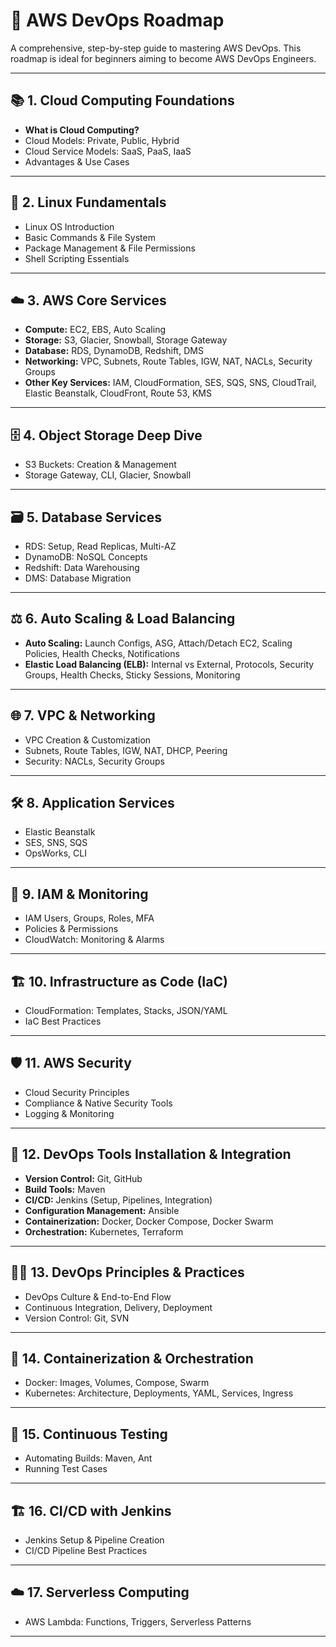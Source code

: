 # 🚀 AWS DevOps Roadmap

A comprehensive, step-by-step guide to mastering AWS DevOps. This roadmap is ideal for beginners aiming to become AWS DevOps Engineers.

---

## 📚 1. Cloud Computing Foundations

- **What is Cloud Computing?**
- Cloud Models: Private, Public, Hybrid
- Cloud Service Models: SaaS, PaaS, IaaS
- Advantages & Use Cases

---

## 🐧 2. Linux Fundamentals

- Linux OS Introduction
- Basic Commands & File System
- Package Management & File Permissions
- Shell Scripting Essentials

---

## ☁️ 3. AWS Core Services

- **Compute:** EC2, EBS, Auto Scaling
- **Storage:** S3, Glacier, Snowball, Storage Gateway
- **Database:** RDS, DynamoDB, Redshift, DMS
- **Networking:** VPC, Subnets, Route Tables, IGW, NAT, NACLs, Security Groups
- **Other Key Services:** IAM, CloudFormation, SES, SQS, SNS, CloudTrail, Elastic Beanstalk, CloudFront, Route 53, KMS

---

## 🗄️ 4. Object Storage Deep Dive

- S3 Buckets: Creation & Management
- Storage Gateway, CLI, Glacier, Snowball

---

## 🗃️ 5. Database Services

- RDS: Setup, Read Replicas, Multi-AZ
- DynamoDB: NoSQL Concepts
- Redshift: Data Warehousing
- DMS: Database Migration

---

## ⚖️ 6. Auto Scaling & Load Balancing

- **Auto Scaling:** Launch Configs, ASG, Attach/Detach EC2, Scaling Policies, Health Checks, Notifications
- **Elastic Load Balancing (ELB):** Internal vs External, Protocols, Security Groups, Health Checks, Sticky Sessions, Monitoring

---

## 🌐 7. VPC & Networking

- VPC Creation & Customization
- Subnets, Route Tables, IGW, NAT, DHCP, Peering
- Security: NACLs, Security Groups

---

## 🛠️ 8. Application Services

- Elastic Beanstalk
- SES, SNS, SQS
- OpsWorks, CLI

---

## 🔐 9. IAM & Monitoring

- IAM Users, Groups, Roles, MFA
- Policies & Permissions
- CloudWatch: Monitoring & Alarms

---

## 🏗️ 10. Infrastructure as Code (IaC)

- CloudFormation: Templates, Stacks, JSON/YAML
- IaC Best Practices

---

## 🛡️ 11. AWS Security

- Cloud Security Principles
- Compliance & Native Security Tools
- Logging & Monitoring

---

## 🔄 12. DevOps Tools Installation & Integration

- **Version Control:** Git, GitHub
- **Build Tools:** Maven
- **CI/CD:** Jenkins (Setup, Pipelines, Integration)
- **Configuration Management:** Ansible
- **Containerization:** Docker, Docker Compose, Docker Swarm
- **Orchestration:** Kubernetes, Terraform

---

## 🧑‍💻 13. DevOps Principles & Practices

- DevOps Culture & End-to-End Flow
- Continuous Integration, Delivery, Deployment
- Version Control: Git, SVN

---

## 🐳 14. Containerization & Orchestration

- Docker: Images, Volumes, Compose, Swarm
- Kubernetes: Architecture, Deployments, YAML, Services, Ingress

---

## 🧪 15. Continuous Testing

- Automating Builds: Maven, Ant
- Running Test Cases

---

## 🏗️ 16. CI/CD with Jenkins

- Jenkins Setup & Pipeline Creation
- CI/CD Pipeline Best Practices

---

## ☁️ 17. Serverless Computing

- AWS Lambda: Functions, Triggers, Serverless Patterns

---
